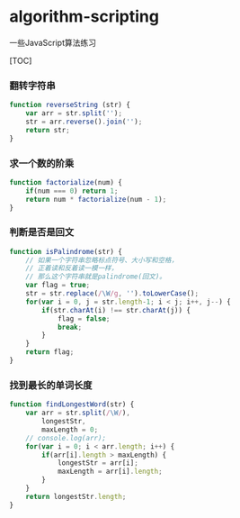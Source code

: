 # algorithm-scripting
一些JavaScript算法练习

[TOC]

### 翻转字符串

```javascript
function reverseString (str) {
    var arr = str.split('');
    str = arr.reverse().join('');
    return str;
}
```

### 求一个数的阶乘

```javascript
function factorialize(num) {
    if(num === 0) return 1;
    return num * factorialize(num - 1);
}
```

### 判断是否是回文

```javascript
function isPalindrome(str) {
    // 如果一个字符串忽略标点符号、大小写和空格，
    // 正着读和反着读一模一样，
    // 那么这个字符串就是palindrome(回文)。
    var flag = true;
    str = str.replace(/\W/g, '').toLowerCase();
    for(var i = 0, j = str.length-1; i < j; i++, j--) {
        if(str.charAt(i) !== str.charAt(j)) {
            flag = false;
            break;
        }
    }
    return flag;
}
```

### 找到最长的单词长度

```javascript
function findLongestWord(str) {
    var arr = str.split(/\W/),
        longestStr,
        maxLength = 0;
    // console.log(arr);
    for(var i = 0; i < arr.length; i++) {
        if(arr[i].length > maxLength) {
            longestStr = arr[i];
            maxLength = arr[i].length;
        }
    }
    return longestStr.length;
}
```

